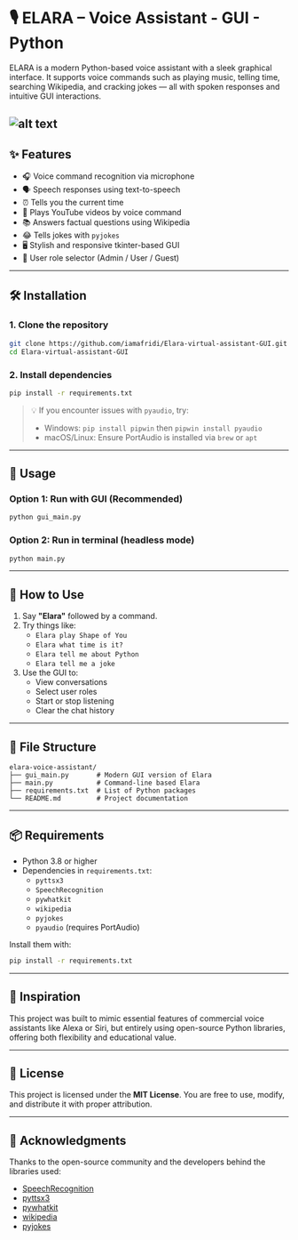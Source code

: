 # 🎙️ ELARA – Voice Assistant - GUI - Python

ELARA is a modern Python-based voice assistant with a sleek graphical interface. It supports voice commands such as playing music, telling time, searching Wikipedia, and cracking jokes — all with spoken responses and intuitive GUI interactions.

![alt text](image.png)
---


## ✨ Features

- 🎧 Voice command recognition via microphone  
- 🗣️ Speech responses using text-to-speech  
- ⏰ Tells you the current time  
- 🎵 Plays YouTube videos by voice command  
- 📚 Answers factual questions using Wikipedia  
- 😂 Tells jokes with `pyjokes`  
- 🖥️ Stylish and responsive tkinter-based GUI  
- 👥 User role selector (Admin / User / Guest)

---

## 🛠️ Installation

### 1. Clone the repository
```bash
git clone https://github.com/iamafridi/Elara-virtual-assistant-GUI.git
cd Elara-virtual-assistant-GUI
```


### 2. Install dependencies
```bash
pip install -r requirements.txt
```

> 💡 If you encounter issues with `pyaudio`, try:
> - Windows: `pip install pipwin` then `pipwin install pyaudio`
> - macOS/Linux: Ensure PortAudio is installed via `brew` or `apt`

---

## 🚀 Usage

### Option 1: Run with GUI (Recommended)
```bash
python gui_main.py
```

### Option 2: Run in terminal (headless mode)
```bash
python main.py
```

---

## 🎤 How to Use

1. Say **"Elara"** followed by a command.
2. Try things like:
   - `Elara play Shape of You`
   - `Elara what time is it?`
   - `Elara tell me about Python`
   - `Elara tell me a joke`
3. Use the GUI to:
   - View conversations
   - Select user roles
   - Start or stop listening
   - Clear the chat history

---

## 📁 File Structure

```
elara-voice-assistant/
├── gui_main.py       # Modern GUI version of Elara
├── main.py           # Command-line based Elara
├── requirements.txt  # List of Python packages
└── README.md         # Project documentation
```

---

## 📦 Requirements

- Python 3.8 or higher
- Dependencies in `requirements.txt`:
  - `pyttsx3`
  - `SpeechRecognition`
  - `pywhatkit`
  - `wikipedia`
  - `pyjokes`
  - `pyaudio` (requires PortAudio)

Install them with:
```bash
pip install -r requirements.txt
```

---

## 🧠 Inspiration

This project was built to mimic essential features of commercial voice assistants like Alexa or Siri, but entirely using open-source Python libraries, offering both flexibility and educational value.

---

## 🪪 License

This project is licensed under the **MIT License**. You are free to use, modify, and distribute it with proper attribution.

---

## 🙌 Acknowledgments

Thanks to the open-source community and the developers behind the libraries used:
- [SpeechRecognition](https://pypi.org/project/SpeechRecognition/)
- [pyttsx3](https://pypi.org/project/pyttsx3/)
- [pywhatkit](https://pypi.org/project/pywhatkit/)
- [wikipedia](https://pypi.org/project/wikipedia/)
- [pyjokes](https://pypi.org/project/pyjokes/)